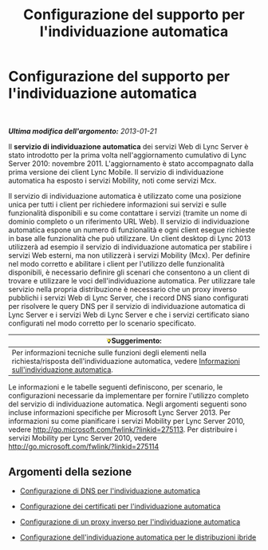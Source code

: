 ﻿---
title: Configurazione del supporto per l'individuazione automatica
TOCTitle: Configurazione del supporto per l'individuazione automatica
ms:assetid: 3a266456-69a0-4539-ba99-d388b83799a8
ms:mtpsurl: https://technet.microsoft.com/it-it/library/JJ945622(v=OCS.15)
ms:contentKeyID: 52062130
ms.date: 08/24/2015
mtps_version: v=OCS.15
ms.translationtype: HT
---

# Configurazione del supporto per l'individuazione automatica

 

_**Ultima modifica dell'argomento:** 2013-01-21_

Il **servizio di individuazione automatica** dei servizi Web di Lync Server è stato introdotto per la prima volta nell'aggiornamento cumulativo di Lync Server 2010: novembre 2011. L'aggiornamento è stato accompagnato dalla prima versione dei client Lync Mobile. Il servizio di individuazione automatica ha esposto i servizi Mobility, noti come servizi Mcx.

Il servizio di individuazione automatica è utilizzato come una posizione unica per tutti i client per richiedere informazioni sui servizi e sulle funzionalità disponibili e su come contattare i servizi (tramite un nome di dominio completo o un riferimento URL Web). Il servizio di individuazione automatica espone un numero di funzionalità e ogni client esegue richieste in base alle funzionalità che può utilizzare. Un client desktop di Lync 2013 utilizzerà ad esempio il servizio di individuazione automatica per stabilire i servizi Web esterni, ma non utilizzerà i servizi Mobility (Mcx). Per definire nel modo corretto e abilitare i client per l'utilizzo delle funzionalità disponibili, è necessario definire gli scenari che consentono a un client di trovare e utilizzare le voci dell'individuazione automatica. Per utilizzare tale servizio nella propria distribuzione è necessario che un proxy inverso pubblichi i servizi Web di Lync Server, che i record DNS siano configurati per risolvere le query DNS per il servizio di individuazione automatica di Lync Server e i servizi Web di Lync Server e che i servizi certificato siano configurati nel modo corretto per lo scenario specificato.

<table>
<thead>
<tr class="header">
<th><img src="images/Gg398201.tip(OCS.15).gif" title="tip" alt="tip" />Suggerimento:</th>
</tr>
</thead>
<tbody>
<tr class="odd">
<td>Per informazioni tecniche sulle funzioni degli elementi nella richiesta/risposta dell'individuazione automatica, vedere <a href="lync-server-2013-understanding-autodiscover.md">Informazioni sull'individuazione automatica</a>.</td>
</tr>
</tbody>
</table>


Le informazioni e le tabelle seguenti definiscono, per scenario, le configurazioni necessarie da implementare per fornire l'utilizzo completo del servizio di individuazione automatica. Negli argomenti seguenti sono incluse informazioni specifiche per Microsoft Lync Server 2013. Per informazioni su come pianificare i servizi Mobility per Lync Server 2010, vedere <http://go.microsoft.com/fwlink/?linkid=275113>. Per distribuire i servizi Mobility per Lync Server 2010, vedere <http://go.microsoft.com/fwlink/?linkid=275114>

## Argomenti della sezione

  - [Configurazione di DNS per l'individuazione automatica](lync-server-2013-configuring-dns-for-autodiscover.md)

  - [Configurazione dei certificati per l'individuazione automatica](lync-server-2013-configuring-certificates-for-autodiscover.md)

  - [Configurazione di un proxy inverso per l'individuazione automatica](lync-server-2013-configuring-a-reverse-proxy-for-autodiscover.md)

  - [Configurazione dell'individuazione automatica per le distribuzioni ibride](lync-server-2013-configuring-autodiscover-for-hybrid-deployments.md)

